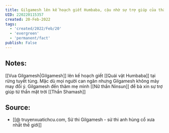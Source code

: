 ```yaml
---
title: Gilgamesh lên kế hoạch giết Humbaba, cậu nhờ sự trợ giúp của thần mặt trời
UID: 220220115357
created: 20-Feb-2022
tags:
  - 'created/2022/Feb/20'
  - 'evergreen'
  - 'permanent/fact'
publish: False
---
```

## Notes:
[[Vua Gilgamesh|Gilgamesh]] lên kế hoạch giết [[Quái vật Humbaba]] tại rừng tuyết tùng. Mặc dù mọi người can ngăn nhưng Gilgamesh không mảy may đổi ý. Gilgamesh đến thăm mẹ mình [[Nữ thần Ninsun]] để bà xin sự trợ giúp từ thần mặt trời [[Thần Shamash]]

## Source:
- [[@ truyenxuatichcu.com, Sử thi Gilgamesh - sử thi anh hùng cổ xưa nhất thế giới]]


